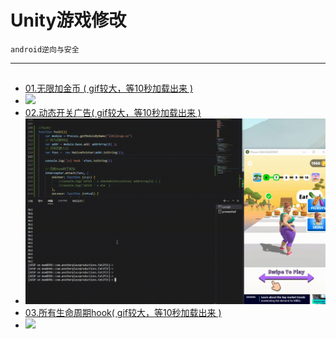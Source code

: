 # Unity游戏修改
`android逆向与安全`

---


##

- [01.无限加金币 ( gif较大，等10秒加载出来 )]()
- ![](fat/addCoins.gif)
- [02.动态开关广告( gif较大，等10秒加载出来 )]()
- ![](fat/removeAd.gif)
- [03.所有生命周期hook( gif较大，等10秒加载出来 )]()
- ![](fat/lifeCycle.gif)


